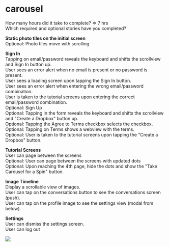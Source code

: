 carousel
========

How many hours did it take to complete? => 7 hrs <br>
Which required and optional stories have you completed?<br>

**Static photo tiles on the initial screen**<br>
Optional: Photo tiles move with scrolling<br>

**Sign In**<br>
Tapping on email/password reveals the keyboard and shifts the scrollview and Sign In button up. <br>
User sees an error alert when no email is present or no password is present.<br>
User sees a loading screen upon tapping the Sign In button.<br>
User sees an error alert when entering the wrong email/password combination.<br>
User is taken to the tutorial screens upon entering the correct email/password combination.<br>
Optional: Sign Up<br>
Optional: Tapping in the form reveals the keyboard and shifts the scrollview and "Create a Dropbox" button up.<br>
Optional: Tapping the Agree to Terms checkbox selects the checkbox.<br>
Optional: Tapping on Terms shows a webview with the terms.<br>
Optional: User is taken to the tutorial screens upon tapping the "Create a Dropbox" button.<br>

**Tutorial Screens**<br>
User can page between the screens<br>
Optional: User can page between the screens with updated dots<br>
Optional: Upon reaching the 4th page, hide the dots and show the "Take Carousel for a Spin" button.<br>

**Image Timeline**<br>
Display a scrollable view of images.<br>
User can tap on the conversations button to see the conversations screen (push).<br>
User can tap on the profile image to see the settings view (modal from below).<br>

**Settings**<br>
User can dismiss the settings screen.<br>
User can log out<br>

<img src="https://raw.githubusercontent.com/kkunal/carousel/master/carousal.gif"/>
